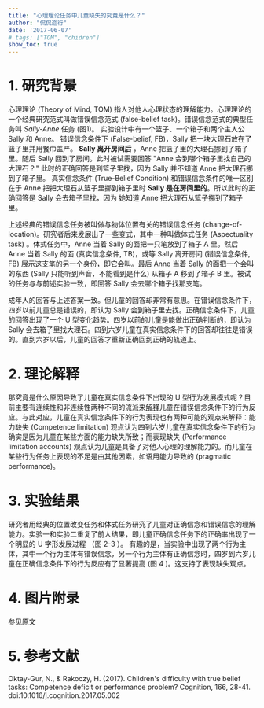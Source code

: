 ```yaml
---
title: "心理理论任务中儿童缺失的究竟是什么？"
author: "侃侃迩行"
date: '2017-06-07'
# tags: ["TOM", "chidren"]
show_toc: true
---
```


# 1. 研究背景

心理理论 (Theory of Mind, TOM) 指人对他人心理状态的理解能力。心理理论的一个经典研究范式叫做错误信念范式 (false-belief task)。错误信念范式的典型任务叫 *Sally-Anne* 任务 (图1)。 实验设计中有一个篮子、一个箱子和两个主人公 Sally 和 Anne。
错误信念条件下 (False-belief, FB)，Sally 把一块大理石放在了篮子里并用餐巾盖严。 **Sally 离开房间后** ，Anne 把篮子里的大理石挪到了箱子里。随后 Sally 回到了房间。此时被试需要回答 "Anne 会到哪个箱子里找自己的大理石？" 此时的正确回答是到篮子里找，因为 Sally 并不知道 Anne 把大理石挪到了箱子里。 真实信念条件 (True-Belief Condition) 和错误信念条件的唯一区别在于 Anne 把把大理石从篮子里挪到箱子里时 **Sally 是在房间里的**。所以此时的正确回答是 Sally 会去箱子里找，因为 她知道 Anne 把大理石从篮子挪到了箱子里。

上述经典的错误信念任务被叫做与物体位置有关的错误信念任务 (change-of-location)。研究者后来发展出了一些变式，其中一种叫做体式任务 (Aspectuality task) 。体式任务中，Anne 当着 Sally 的面把一只笔放到了箱子 A 里。然后 Anne 当着 Sally 的面 (真实信念条件, TB)，或等 Sally 离开房间 (错误信念条件, FB) 展示这支笔的另一个身份，即它会叫。最后 Anne 当着 Sally 的面把一个会叫的东西 (Sally 只能听到声音，不能看到是什么) 从箱子 A 移到了箱子 B 里。被试的任务与与前述实验一致，即回答 Sally 会去哪个箱子找那支笔。

成年人的回答与上述答案一致。但儿童的回答却非常有意思。在错误信念条件下，四岁以前儿童总是错误的，即认为 Sally 会到箱子里去找。正确信念条件下，儿童的回答出现了一个 U 型变化趋势。四岁以前的儿童是能做出正确判断的，即认为 Sally 会去箱子里找大理石。四到六岁儿童在真实信念条件下的回答却往往是错误的。直到六岁以后，儿童的回答才重新正确回到正确的轨道上。

# 2. 理论解释

那究竟是什么原因导致了儿童在真实信念条件下出现的 U 型行为发展模式呢？目前主要有连续性和非连续性两种不同的流派来[解释](/cn/post/2017-03-05-children-false-belief/)儿童在错误信念条件下的行为反应。与此对应，儿童在真实信念条件下的行为表现也有两种可能的观点来解释：能力缺失 (Competence limitation) 观点认为四到六岁儿童在真实信念条件下的行为确实是因为儿童在某些方面的能力缺失所致；而表现缺失 (Performance limitation accounts) 观点认为儿童是具备了对他人心理的理解能力的。而儿童在某些行为任务上表现的不足是由其他因素，如语用能力导致的 (pragmatic performance)。

# 3. 实验结果

研究者用经典的位置改变任务和体式任务研究了儿童对正确信念和错误信念的理解能力。实验一和实验二重复了前人结果，即儿童正确信念任务下的正确率出现了一个明显的 U 字形发展过程 （图 2-3 ）。 有趣的是，当实验中出现了两个行为主体，其中一个行为主体有错误信念，另一个行为主体有正确信念时，四岁到六岁儿童在正确信念条件下的行为反应有了显著提高 (图 4 )。这支持了表现缺失观点。

# 4. 图片附录

参见原文

# 5. 参考文献

Oktay-Gur, N., & Rakoczy, H. (2017). Children's difficulty with true belief tasks: Competence deficit or performance problem? Cognition, 166, 28-41. doi:10.1016/j.cognition.2017.05.002
